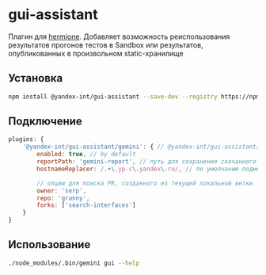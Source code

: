 # gui-assistant

Плагин для [hermione](https://github.com/gemini-testing/hermione).
Добавляет возможность реиспользования результатов прогонов тестов в Sandbox или результатов, опубликованных в произвольном static-хранилище

## Установка

```bash
npm install @yandex-int/gui-assistant --save-dev --registry https://npm.yandex-team.ru
```

## Подключение
```js
plugins: {
    '@yandex-int/gui-assistant/gemini': { // @yandex-int/gui-assistant/hermione
        enabled: true, // by default
        reportPath: 'gemini-report', // путь для сохранения скачанного репорта
        hostnameReplacer: /.+\.yp-c\.yandex\.ru/, // по умолчанию подменяет gui hostname на hostname операционной системы при запуске на qyp машинке

        // опции для поиска PR, созданного из текущей локальной ветки
        owner: 'serp',
        repo: 'granny',
        forks: ['search-interfaces']
    }
}
```

## Использование
```bash
./node_modules/.bin/gemini gui --help
```
